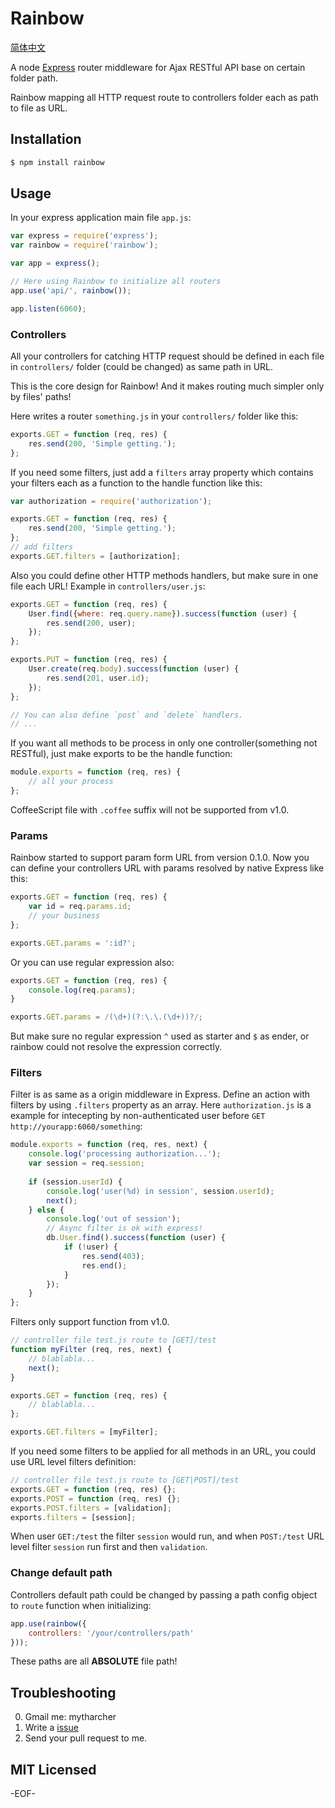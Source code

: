 Rainbow
=======

[简体中文](http://mytharcher.github.com/posts/npm-rainbow.html)

A node [Express][] router middleware for Ajax RESTful API base on certain folder path.

Rainbow mapping all HTTP request route to controllers folder each as path to file as URL.

## Installation ##

```bash
$ npm install rainbow
```

## Usage ##

In your express application main file `app.js`:

```javascript
var express = require('express');
var rainbow = require('rainbow');

var app = express();

// Here using Rainbow to initialize all routers
app.use('api/', rainbow());

app.listen(6060);
```

### Controllers ###

All your controllers for catching HTTP request should be defined in each file in `controllers/` folder (could be changed) as same path in URL.

This is the core design for Rainbow! And it makes routing much simpler only by files' paths!

Here writes a router `something.js` in your `controllers/` folder like this:

```javascript
exports.GET = function (req, res) {
	res.send(200, 'Simple getting.');
};
```

If you need some filters, just add a `filters` array property which contains your filters each as a function to the handle function like this:

```javascript
var authorization = require('authorization');

exports.GET = function (req, res) {
	res.send(200, 'Simple getting.');
};
// add filters
exports.GET.filters = [authorization];
```

Also you could define other HTTP methods handlers, but make sure in one file each URL! Example in `controllers/user.js`:

```javascript
exports.GET = function (req, res) {
	User.find({where: req.query.name}).success(function (user) {
		res.send(200, user);
	});
};

exports.PUT = function (req, res) {
	User.create(req.body).success(function (user) {
		res.send(201, user.id);
	});
};

// You can also define `post` and `delete` handlers.
// ...
```

If you want all methods to be process in only one controller(something not RESTful), just make exports to be the handle function:

```javascript
module.exports = function (req, res) {
	// all your process
};
```

CoffeeScript file with `.coffee` suffix will not be supported from v1.0.

### Params ###

Rainbow started to support param form URL from version 0.1.0. Now you can define your controllers URL with params resolved by native Express like this:

```javascript
exports.GET = function (req, res) {
	var id = req.params.id;
	// your business
};

exports.GET.params = ':id?';
```

Or you can use regular expression also:

```javascript
exports.GET = function (req, res) {
	console.log(req.params);
}

exports.GET.params = /(\d+)(?:\.\.(\d+))?/;
```

But make sure no regular expression `^` used as starter and `$` as ender, or rainbow could not resolve the expression correctly.

### Filters ###

Filter is as same as a origin middleware in Express. Define an action with filters by using `.filters` property as an array. Here `authorization.js` is a example for intecepting by non-authenticated user before `GET` `http://yourapp:6060/something`:

```javascript
module.exports = function (req, res, next) {
	console.log('processing authorization...');
	var session = req.session;
	
	if (session.userId) {
		console.log('user(%d) in session', session.userId);
		next();
	} else {
		console.log('out of session');
		// Async filter is ok with express!
		db.User.find().success(function (user) {
			if (!user) {
				res.send(403);
				res.end();
			}
		});
	}
};
```

Filters only support function from v1.0.

```javascript
// controller file test.js route to [GET]/test
function myFilter (req, res, next) {
	// blablabla...
	next();
}

exports.GET = function (req, res) {
	// blablabla...
};

exports.GET.filters = [myFilter];
```

If you need some filters to be applied for all methods in an URL, you could use URL level filters definition:

```javascript
// controller file test.js route to [GET|POST]/test
exports.GET = function (req, res) {};
exports.POST = function (req, res) {};
exports.POST.filters = [validation];
exports.filters = [session];
```

When user `GET:/test` the filter `session` would run, and when `POST:/test` URL level filter `session` run first and then `validation`.

### Change default path ###

Controllers default path could be changed by passing a path config object to `route` function when initializing:

```javascript
app.use(rainbow({
	controllers: '/your/controllers/path'
}));
```

These paths are all **ABSOLUTE** file path!

## Troubleshooting ##

0. Gmail me: mytharcher
0. Write a [issue](https://github.com/mytharcher/rainbow/issues)
0. Send your pull request to me.

## MIT Licensed ##

-EOF-

[Express]: http://expressjs.com/
